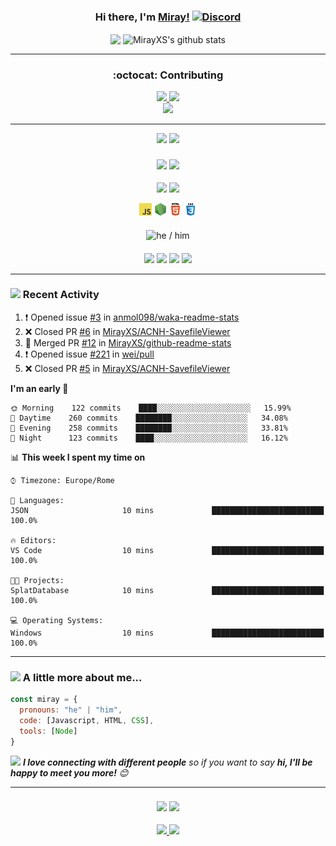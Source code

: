 <div align="center">

### Hi there, I'm [Miray!](https://mirayxs.github.io) <a href="https://discord.gg/53JnDZ5"><img src="https://raw.githubusercontent.com/anuraghazra/anuraghazra/master/assets/discord-round.svg" alt="Discord" width="27px"></a>

<!-- <div align="center">
  
![Miray's github stats](https://github-readme-stats-mirayxs.vercel.app/api?username=MirayXS&show_icons=true)
  
  <div align="center">
  
  ![Top Langs](https://github-readme-stats-mirayxs.vercel.app/api/top-langs/?username=MirayXS&hide_langs_below=1)
  
  </div>

<!-- </div> -->

  <img align="center" src="https://github-readme-stats-mirayxs.vercel.app/api?username=MirayXS&show_icons=true&line_height=27" />
  <img align="center" src="https://github-readme-stats.mirayxs.vercel.app/api/top-langs/?username=MirayXS&hide_langs_below=1" alt="MirayXS's github stats" />
  
  <hr>

### :octocat: Contributing

<div align="center">
<a href="https://github.com/kwsch/NHSE">
  <img src="https://github-readme-stats.vercel.app/api/pin/?username=kwsch&repo=NHSE" />
</a>
<a href="https://github.com/berichan/GetNHSE">
  <img src="https://github-readme-stats.vercel.app/api/pin/?username=berichan&repo=GetNHSE" />
</a>
    </div>
    <div align="center">
    <a href="https://github.com/xcruxiex/BBDThemes">
  <img src="https://github-readme-stats.vercel.app/api/pin/?username=xcruxiex&repo=BBDThemes" />
</a>
  </div>
  
  <hr>
    
<img src="https://user-images.githubusercontent.com/5679180/79618120-0daffb80-80be-11ea-819e-d2b0fa904d07.gif" width="27px">
<img src="https://img.shields.io/badge/Discord-XxMirayxX21%233561-7289da?style=for-the-badge&logo=discord"/>

### <img src="https://codedotspectra.github.io/themes/badges/diamond.svg"  width="27px"> <img src="https://img.shields.io/badge/-mirayxs.github.io-45ddc0?style=for-the-badge" a href="https://mirayxs.github.io"></a>

<img src="https://codedotspectra.github.io/themes/badges/sword.svg"  width="27px"> <img src="https://img.shields.io/badge/-LANGUAGES%20AND%20TOOLS-4CE949?style=for-the-badge">

<code><img height="20" src="https://raw.githubusercontent.com/github/explore/master/topics/javascript/javascript.png"></code>
<code><img height="20" src="https://raw.githubusercontent.com/github/explore/master/topics/nodejs/nodejs.png"></code>
<code><img height="20" src="https://raw.githubusercontent.com/github/explore/master/topics/html/html.png"></code>
<code><img height="20" src="https://raw.githubusercontent.com/github/explore/master/topics/css/css.png"></code>

  <img src="https://raw.githubusercontent.com/klaasnicolaas/ColoredBadges/master/svg/pronouns/hehim.svg" alt="he / him" style="vertical-align:top; margin:6px 4px">

![](https://img.shields.io/endpoint?label=currently&url=https://dev.discordprofiles.me/api/badge/status/325605285731500033?simple=true&logo=discord&logoColor=white) ![](https://img.shields.io/endpoint?url=https://dev.discordprofiles.me/api/badge/playing/325605285731500033?vscode=false&logo=nintendo-switch) ![](https://img.shields.io/endpoint?url=https://dev.discordprofiles.me/api/badge/vscode/325605285731500033) ![](https://img.shields.io/endpoint?url=https://dev.discordprofiles.me/api/badge/spotify/325605285731500033)

  <hr>

<div align="left">

### <img src="https://github.com/astrit/css.gg/raw/master/icons/svg/coffee.svg"> Recent Activity

<!--START_SECTION:activity-->
1. ❗️ Opened issue [#3](https://github.com//anmol098/waka-readme-stats/issues/3) in [anmol098/waka-readme-stats](https://github.com//anmol098/waka-readme-stats)
2. ❌ Closed PR [#6](https://github.com//MirayXS/ACNH-SavefileViewer/pull/6) in [MirayXS/ACNH-SavefileViewer](https://github.com//MirayXS/ACNH-SavefileViewer)
3. 🎉 Merged PR [#12](https://github.com//MirayXS/github-readme-stats/pull/12) in [MirayXS/github-readme-stats](https://github.com//MirayXS/github-readme-stats)
4. ❗️ Opened issue [#221](https://github.com//wei/pull/issues/221) in [wei/pull](https://github.com//wei/pull)
5. ❌ Closed PR [#5](https://github.com//MirayXS/ACNH-SavefileViewer/pull/5) in [MirayXS/ACNH-SavefileViewer](https://github.com//MirayXS/ACNH-SavefileViewer)
<!--END_SECTION:activity-->
  
<!--START_SECTION:waka-->
**I'm an early 🐤** 

```text
🌞 Morning    122 commits    ████░░░░░░░░░░░░░░░░░░░░░   15.99% 
🌆 Daytime    260 commits    ████████░░░░░░░░░░░░░░░░░   34.08% 
🌃 Evening    258 commits    ████████░░░░░░░░░░░░░░░░░   33.81% 
🌙 Night      123 commits    ████░░░░░░░░░░░░░░░░░░░░░   16.12%

```


📊 **This week I spent my time on** 

```text
⌚︎ Timezone: Europe/Rome

💬 Languages: 
JSON                     10 mins             █████████████████████████   100.0%

🔥 Editors: 
VS Code                  10 mins             █████████████████████████   100.0%

🐱‍💻 Projects: 
SplatDatabase            10 mins             █████████████████████████   100.0%

💻 Operating Systems: 
Windows                  10 mins             █████████████████████████   100.0%

```


<!--END_SECTION:waka-->


<hr>

### <img src="https://media.giphy.com/media/VgCDAzcKvsR6OM0uWg/giphy.gif" width="50"> A little more about me...  

```javascript
const miray = {
  pronouns: "he" | "him",
  code: [Javascript, HTML, CSS],
  tools: [Node]
}
```

<img src="https://media.giphy.com/media/LnQjpWaON8nhr21vNW/giphy.gif" width="60"> <em><b>I love connecting with different people</b> so if you want to say <b>hi, I'll be happy to meet you more!</b> 😊</em>

</div>

<hr>

### <img src="https://simpleicons.org/icons/github.svg"  width="27px"> <img src="https://img.shields.io/badge/-other pinned repositories-24292E?style=for-the-badge">


<div align="center">
<a href="https://github.com/MirayXS/SplatHeX">
  <img src="https://github-readme-stats.vercel.app/api/pin/?username=MirayXS&repo=SplatHeX" />
</a>
<a href="https://github.com/MirayXS/SplatDatabase">
  <img src="https://github-readme-stats.vercel.app/api/pin/?username=MirayXS&repo=SplatDatabase" />
</a>
    </div>
    </div>
